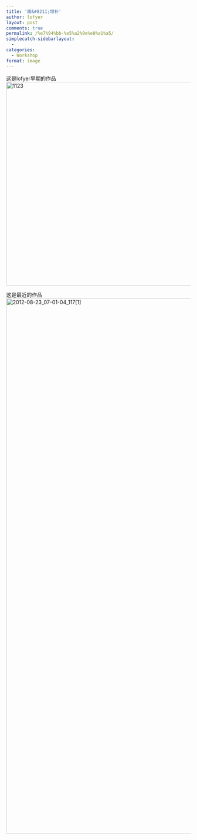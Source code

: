```yaml
---
title: '画&#8211;增补'
author: lofyer
layout: post
comments: true
permalink: /%e7%94%bb-%e5%a2%9e%e8%a1%a5/
simplecatch-sidebarlayout:
  - 
categories:
  - Workshop
format: image
---
```

这是lofyer早期的作品  
<a href="http://blog.lofyer.org/archives/1624/attachment/1123" rel="attachment wp-att-1625"><img src="http://blog.lofyer.org/wp-content/uploads/2012/10/1123.jpg" alt="1123" width="803" height="554" class="alignnone size-full wp-image-1625" /></a>

这是最近的作品  
[<img class="alignnone size-full wp-image-1626" alt="2012-08-23_07-01-04_117[1]" src="http://lofyer.org/wp-content/uploads/2012/10/2012-08-23_07-01-04_1171.jpg" width="2592" height="1456" />][1]

 [1]: http://lofyer.org/wp-content/uploads/2012/10/2012-08-23_07-01-04_1171.jpg